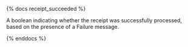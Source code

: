 {% docs receipt_succeeded %}

A boolean indicating whether the receipt was successfully processed, based on the presence of a Failure message.

{% enddocs %}